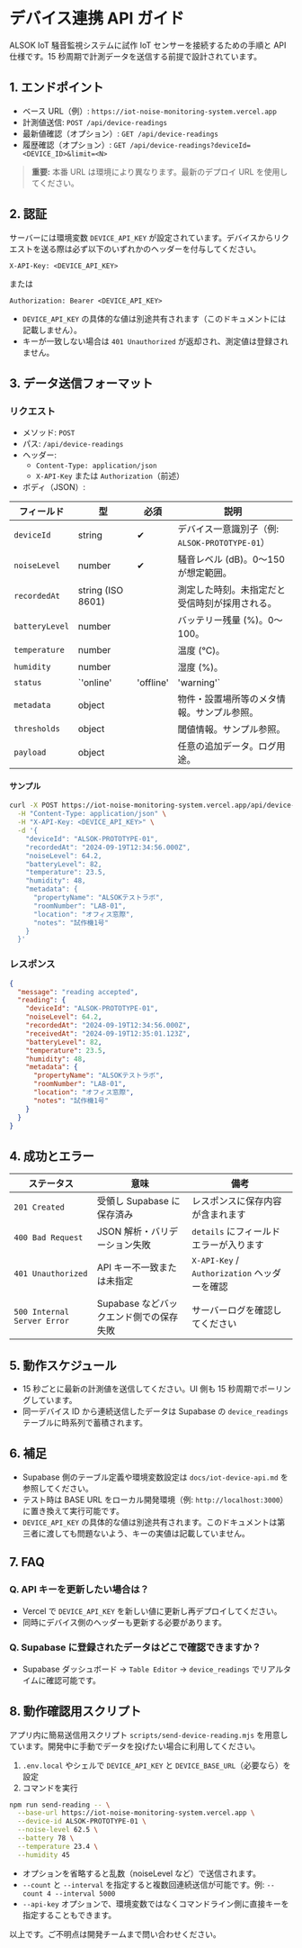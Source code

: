 # デバイス連携 API ガイド

ALSOK IoT 騒音監視システムに試作 IoT センサーを接続するための手順と API 仕様です。15 秒周期で計測データを送信する前提で設計されています。

## 1. エンドポイント

- ベース URL（例）: `https://iot-noise-monitoring-system.vercel.app`
- 計測値送信: `POST /api/device-readings`
- 最新値確認（オプション）: `GET /api/device-readings`
- 履歴確認（オプション）: `GET /api/device-readings?deviceId=<DEVICE_ID>&limit=<N>`

> **重要:** 本番 URL は環境により異なります。最新のデプロイ URL を使用してください。

## 2. 認証

サーバーには環境変数 `DEVICE_API_KEY` が設定されています。デバイスからリクエストを送る際は必ず以下のいずれかのヘッダーを付与してください。

```
X-API-Key: <DEVICE_API_KEY>
```
または
```
Authorization: Bearer <DEVICE_API_KEY>
```

- `DEVICE_API_KEY` の具体的な値は別途共有されます（このドキュメントには記載しません）。
- キーが一致しない場合は `401 Unauthorized` が返却され、測定値は登録されません。

## 3. データ送信フォーマット

### リクエスト

- メソッド: `POST`
- パス: `/api/device-readings`
- ヘッダー:
  - `Content-Type: application/json`
  - `X-API-Key` または `Authorization`（前述）
- ボディ（JSON）:

| フィールド | 型 | 必須 | 説明 |
| --- | --- | --- | --- |
| `deviceId` | string | ✔ | デバイス一意識別子（例: `ALSOK-PROTOTYPE-01`） |
| `noiseLevel` | number | ✔ | 騒音レベル (dB)。0〜150 が想定範囲。 |
| `recordedAt` | string (ISO 8601) |  | 測定した時刻。未指定だと受信時刻が採用される。 |
| `batteryLevel` | number |  | バッテリー残量 (%)。0〜100。 |
| `temperature` | number |  | 温度 (℃)。 |
| `humidity` | number |  | 湿度 (%)。 |
| `status` | `'online' | 'offline' | 'warning'` |  | 任意のステータス文字列。未指定ならサーバー側で自動判定。 |
| `metadata` | object |  | 物件・設置場所等のメタ情報。サンプル参照。 |
| `thresholds` | object |  | 閾値情報。サンプル参照。 |
| `payload` | object |  | 任意の追加データ。ログ用途。 |

#### サンプル

```bash
curl -X POST https://iot-noise-monitoring-system.vercel.app/api/device-readings \
  -H "Content-Type: application/json" \
  -H "X-API-Key: <DEVICE_API_KEY>" \
  -d '{
    "deviceId": "ALSOK-PROTOTYPE-01",
    "recordedAt": "2024-09-19T12:34:56.000Z",
    "noiseLevel": 64.2,
    "batteryLevel": 82,
    "temperature": 23.5,
    "humidity": 48,
    "metadata": {
      "propertyName": "ALSOKテストラボ",
      "roomNumber": "LAB-01",
      "location": "オフィス窓際",
      "notes": "試作機1号"
    }
  }'
```

### レスポンス

```json
{
  "message": "reading accepted",
  "reading": {
    "deviceId": "ALSOK-PROTOTYPE-01",
    "noiseLevel": 64.2,
    "recordedAt": "2024-09-19T12:34:56.000Z",
    "receivedAt": "2024-09-19T12:35:01.123Z",
    "batteryLevel": 82,
    "temperature": 23.5,
    "humidity": 48,
    "metadata": {
      "propertyName": "ALSOKテストラボ",
      "roomNumber": "LAB-01",
      "location": "オフィス窓際",
      "notes": "試作機1号"
    }
  }
}
```

## 4. 成功とエラー

| ステータス | 意味 | 備考 |
| --- | --- | --- |
| `201 Created` | 受領し Supabase に保存済み | レスポンスに保存内容が含まれます |
| `400 Bad Request` | JSON 解析・バリデーション失敗 | `details` にフィールドエラーが入ります |
| `401 Unauthorized` | API キー不一致または未指定 | `X-API-Key` / `Authorization` ヘッダーを確認 |
| `500 Internal Server Error` | Supabase などバックエンド側での保存失敗 | サーバーログを確認してください |

## 5. 動作スケジュール

- 15 秒ごとに最新の計測値を送信してください。UI 側も 15 秒周期でポーリングしています。
- 同一デバイス ID から連続送信したデータは Supabase の `device_readings` テーブルに時系列で蓄積されます。

## 6. 補足

- Supabase 側のテーブル定義や環境変数設定は `docs/iot-device-api.md` を参照してください。
- テスト時は BASE URL をローカル開発環境（例: `http://localhost:3000`）に置き換えて実行可能です。
- `DEVICE_API_KEY` の具体的な値は別途共有されます。このドキュメントは第三者に渡しても問題ないよう、キーの実値は記載していません。

## 7. FAQ

### Q. API キーを更新したい場合は？
- Vercel で `DEVICE_API_KEY` を新しい値に更新し再デプロイしてください。
- 同時にデバイス側のヘッダーも更新する必要があります。

### Q. Supabase に登録されたデータはどこで確認できますか？
- Supabase ダッシュボード → `Table Editor` → `device_readings` でリアルタイムに確認可能です。

## 8. 動作確認用スクリプト

アプリ内に簡易送信用スクリプト `scripts/send-device-reading.mjs` を用意しています。開発中に手動でデータを投げたい場合に利用してください。

1. `.env.local` やシェルで `DEVICE_API_KEY` と `DEVICE_BASE_URL`（必要なら）を設定
2. コマンドを実行

```bash
npm run send-reading -- \
  --base-url https://iot-noise-monitoring-system.vercel.app \
  --device-id ALSOK-PROTOTYPE-01 \
  --noise-level 62.5 \
  --battery 78 \
  --temperature 23.4 \
  --humidity 45
```

- オプションを省略すると乱数（noiseLevel など）で送信されます。
- `--count` と `--interval` を指定すると複数回連続送信が可能です。例: `--count 4 --interval 5000`
- `--api-key` オプションで、環境変数ではなくコマンドライン側に直接キーを指定することもできます。

以上です。ご不明点は開発チームまで問い合わせください。
